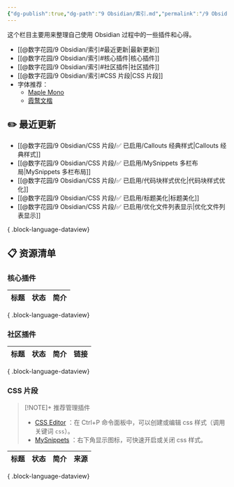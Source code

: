 ```yaml
---
{"dg-publish":true,"dg-path":"9 Obsidian/索引.md","permalink":"/9 Obsidian/索引/","created":"2025-04-05","updated":"2025-07-31"}
---
```



这个栏目主要用来整理自己使用 Obsidian 过程中的一些插件和心得。
- [[@数字花园/9 Obsidian/索引#最近更新\|最新更新]]
- [[@数字花园/9 Obsidian/索引#核心插件\|核心插件]]
- [[@数字花园/9 Obsidian/索引#社区插件\|社区插件]]
- [[@数字花园/9 Obsidian/索引#CSS 片段\|CSS 片段]]
- 字体推荐：
	- [Maple Mono](https://github.com/subframe7536/maple-font)
	- [霞鹜文楷](https://github.com/lxgw/LxgwWenKai)

## ✏️ 最近更新

- [[@数字花园/9 Obsidian/CSS 片段/✅ 已启用/Callouts 经典样式\|Callouts 经典样式]]
- [[@数字花园/9 Obsidian/CSS 片段/✅ 已启用/MySnippets 多栏布局\|MySnippets 多栏布局]]
- [[@数字花园/9 Obsidian/CSS 片段/✅ 已启用/代码块样式优化\|代码块样式优化]]
- [[@数字花园/9 Obsidian/CSS 片段/✅ 已启用/标题美化\|标题美化]]
- [[@数字花园/9 Obsidian/CSS 片段/✅ 已启用/优化文件列表显示\|优化文件列表显示]]

{ .block-language-dataview}

## 📋️ 资源清单

### 核心插件

| 标题 | 状态 | 简介 |
| -- | -- | -- |

{ .block-language-dataview}

### 社区插件

| 标题 | 状态 | 简介 | 链接 |
| -- | -- | -- | -- |

{ .block-language-dataview}

### CSS 片段

> [!NOTE]+ 推荐管理插件
> - [CSS Editor](https://github.com/Zachatoo/obsidian-css-editor) ：在 Ctrl+P 命令面板中，可以创建或编辑 css 样式（调用关键词 `css`）。
> - [MySnippets](https://github.com/chetachiezikeuzor/MySnippets-Plugin) ：右下角显示图标，可快速开启或关闭 css 样式。

| 标题 | 状态 | 简介 | 来源 |
| -- | -- | -- | -- |

{ .block-language-dataview}